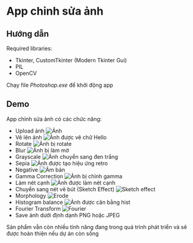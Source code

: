 # App chỉnh sửa ảnh

## Hướng dẫn

Required libraries:

- Tkinter, CustomTkinter (Modern Tkinter Gui)
- PIL
- OpenCV

Chạy file *Photoshop.exe* để khởi động app

## Demo
App chỉnh sửa ảnh có các chức năng:
* Upload ảnh
![Ảnh](./report_pic/2023-05-10.png)
* Vẽ lên ảnh
![Ảnh được vẽ chữ *Hello*](./report_pic/2023-05-10%20(1).png)
* Rotate
![Ảnh bị rotate](./report_pic/2023-05-10%20(2).png)
* Blur
![Ảnh bị làm mờ](./report_pic/2023-05-10%20(3).png)
* Grayscale
![Ảnh chuyển sang đen trắng](./report_pic/2023-05-10%20(4).png)
* Sepia
![Ảnh được tạo hiệu ứng retro](./report_pic/2023-05-10%20(5).png)
* Negative
![Âm bản](./report_pic/2023-05-10%20(6).png)
* Gamma Correction
![Ảnh bị chỉnh gamma](./report_pic/2023-05-10%20(7).png)
* Làm nét cạnh
![Ảnh được làm nét cạnh](./report_pic/2023-05-10%20(8).png)
* Chuyển sang nét vẽ bút (Sketch Effect)
![Sketch effect](./report_pic/2023-05-10%20(9).png)
* Morphology
![Erode](./report_pic/2023-05-10%20(10).png)
* Histogram balance
![Ảnh được cân bằng hist](./report_pic/2023-05-10%20(11).png)
* Fourier Transform
![Fourier](./report_pic/2023-05-10%20(12).png)
* Save ảnh dưới định dạnh PNG hoặc JPEG

Sản phẩm vẫn còn nhiều tính năng đang trong quá trình phát triển và sẽ được hoàn thiện nếu dự án còn sống